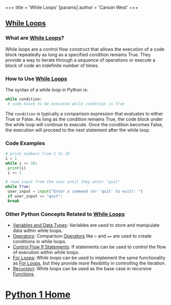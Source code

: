 +++
 title = 'While Loops'
[params]
	author = 'Carson West'
+++
## [While Loops](./../while-loops/)

### What are [While Loops](./../while-loops/)?
While loops are a control flow construct that allows the execution of a code block repeatedly as long as a specified condition remains True. They provide a way to iterate through a sequence of operations or execute a block of code an indefinite number of times.

### How to Use [While Loops](./../while-loops/)
The syntax of a while loop in Python is:

```python
while condition:
 # code block to be executed while condition is True
```

The `condition` is typically a comparison expression that evaluates to either True or False. As long as the condition remains True, the code block under the while loop will continue to execute. Once the condition becomes False, the execution will proceed to the next statement after the while loop.

### Code Examples
```python
# print numbers from 1 to 10
i = 1
while i <= 10:
 print(i)
 i += 1
```

```python
# read input from the user until they enter "quit"
while True:
 user_input = input("Enter a command (or 'quit' to exit): ")
 if user_input == "quit":
 break
```

### Other Python Concepts Related to [While Loops](./../while-loops/)

- [Variables and Data Types](./../variables-and-data-types/): Variables are used to store and manipulate data within while loops.
- [Operators](./../operators/): Comparison [Operators](./../operators/) like `>` and `==` are used to create conditions in while loops.
- [Control Flow If Statements](./../control-flow-if-statements/): If statements can be used to control the flow of execution within while loops.
- [For Loops](./../for-loops/): While loops can be used to implement the same functionality as [For Loops](./../for-loops/), but they provide more flexibility in controlling the iteration.
- [Recursion](./../recursion/): While loops can be used as the base case in recursive [Functions](./../functions/).
# [Python 1 Home](./../python-1-home/)
